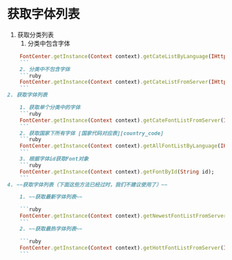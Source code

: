 # 获取字体列表
[country_code]: /fontsdk/other/country_code.html

1. 获取分类列表
    1. 分类中包含字体
```ruby
    FontCenter.getInstance(Context context).getCateListByLanguage(IHttpCallBack callback, String country);
    ```
    2. 分类中不包含字体
    ```ruby
    FontCenter.getInstance(Context context).getCateListFromServer(IHttpCallBack callback, String country);
    ```
2. 获取字体列表

    1. 获取单个分类中的字体
    ```ruby
    FontCenter.getInstance(Context context).getCateFontListFromServer(IHttpCallBack callback,String id);
    ```
    2. 获取国家下所有字体 [国家代码对应表][country_code]
    ```ruby
    FontCenter.getInstance(Context context).getAllFontListByLanguage(IHttpCallBack callback, String country);
    ```
    3. 根据字体id获取Font对象
    ```ruby
    FontCenter.getInstance(Context context).getFontById(String id);
    ```
4. ~~获取字体列表（下面这些方法已经过时，我们不建议使用了）~~

    1. ~~获取最新字体列表~~

    ```ruby
    FontCenter.getInstance(Context context).getNewestFontListFromServer(IHttpCallBack callback);
    ```
    2. ~~获取最热字体列表~~

    ```ruby
    FontCenter.getInstance(Context context).getHottFontListFromServer(IHttpCallBack callback);
    ```


